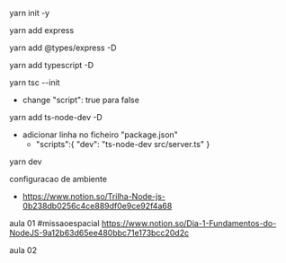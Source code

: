 yarn init -y

yarn add express

yarn add @types/express -D

yarn add typescript -D

yarn tsc --init
  - change "script": true para false

yarn add ts-node-dev -D
  - adicionar linha no ficheiro "package.json"
    - "scripts":{ "dev": "ts-node-dev src/server.ts" }

yarn dev


configuracao de ambiente
  - https://www.notion.so/Trilha-Node-js-0b238db0256c4ce889df0e9ce92f4a68



aula 01
  #missaoespacial
  https://www.notion.so/Dia-1-Fundamentos-do-NodeJS-9a12b63d65ee480bbc71e173bcc20d2c

aula 02
